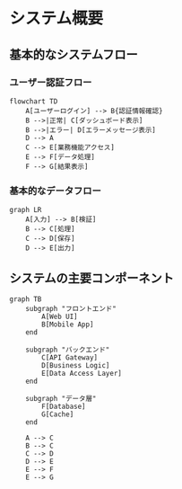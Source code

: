 # システム概要

## 基本的なシステムフロー

### ユーザー認証フロー

```mermaid
flowchart TD
    A[ユーザーログイン] --> B{認証情報確認}
    B -->|正常| C[ダッシュボード表示]
    B -->|エラー| D[エラーメッセージ表示]
    D --> A
    C --> E[業務機能アクセス]
    E --> F[データ処理]
    F --> G[結果表示]
```

### 基本的なデータフロー

```mermaid
graph LR
    A[入力] --> B[検証]
    B --> C[処理]
    C --> D[保存]
    D --> E[出力]
```

## システムの主要コンポーネント

```mermaid
graph TB
    subgraph "フロントエンド"
        A[Web UI]
        B[Mobile App]
    end

    subgraph "バックエンド"
        C[API Gateway]
        D[Business Logic]
        E[Data Access Layer]
    end

    subgraph "データ層"
        F[Database]
        G[Cache]
    end

    A --> C
    B --> C
    C --> D
    D --> E
    E --> F
    E --> G
```

